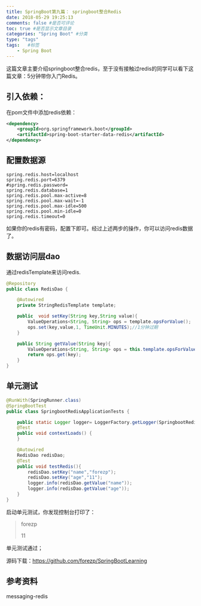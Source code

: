 ```yaml
---
title: SpringBoot第九篇： springboot整合Redis
date: 2018-05-29 19:25:13
comments: false #是否可评论
toc: true #是否显示文章目录
categories: "Spring Boot" #分类
type: "tags"
tags:   #标签
    - Spring Boot
---
```

这篇文章主要介绍springboot整合redis，至于没有接触过redis的同学可以看下这篇文章：5分钟带你入门Redis。

<!-- more -->

## 引入依赖：

在pom文件中添加redis依赖：

```xml
<dependency>
	<groupId>org.springframework.boot</groupId>
	<artifactId>spring-boot-starter-data-redis</artifactId>
</dependency>
```

## 配置数据源

```properties
spring.redis.host=localhost
spring.redis.port=6379
#spring.redis.password=
spring.redis.database=1
spring.redis.pool.max-active=8
spring.redis.pool.max-wait=-1
spring.redis.pool.max-idle=500
spring.redis.pool.min-idle=0
spring.redis.timeout=0
```

如果你的redis有密码，配置下即可。经过上述两步的操作，你可以访问redis数据了。

## 数据访问层dao

通过redisTemplate来访问redis.

```java
@Repository
public class RedisDao {

    @Autowired
    private StringRedisTemplate template;

    public  void setKey(String key,String value){
        ValueOperations<String, String> ops = template.opsForValue();
        ops.set(key,value,1, TimeUnit.MINUTES);//1分钟过期
    }

    public String getValue(String key){
        ValueOperations<String, String> ops = this.template.opsForValue();
        return ops.get(key);
    }
}
```

## 单元测试

```java
@RunWith(SpringRunner.class)
@SpringBootTest
public class SpringbootRedisApplicationTests {

    public static Logger logger= LoggerFactory.getLogger(SpringbootRedisApplicationTests.class);
    @Test
    public void contextLoads() {
    }

    @Autowired
    RedisDao redisDao;
    @Test
    public void testRedis(){
        redisDao.setKey("name","forezp");
        redisDao.setKey("age","11");
        logger.info(redisDao.getValue("name"));
        logger.info(redisDao.getValue("age"));
    }
}
```

启动单元测试，你发现控制台打印了：

> forezp
>
> 11

单元测试通过；

源码下载：https://github.com/forezp/SpringBootLearning

## 参考资料

messaging-redis